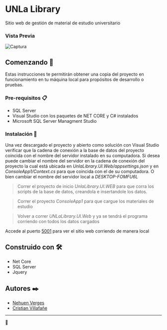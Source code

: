 #  UNLa Library

Sitio web de gestión de material de estudio universitario

### Vista Previa

![Captura](https://i.ibb.co/DWYvWSM/Captura-de-pantalla-28.png)

## Comenzando 🚀

Estas instrucciones te permitirán obtener una copia del proyecto en funcionamiento en tu máquina local para propósitos de desarrollo o pruebas.

### Pre-requisitos 📋

 - SQL Server
 - Visual Studio con los paquetes de NET CORE y C# instalados
 - Microsoft SQL Server Managment Studio
 
### Instalación 🔧

Una vez descargado el proyecto y abierto como solución con Visual Studio verificar que la cadena de conexión a la base de datos del proyecto coincida con el nombre del servidor instalado en su computadora. Si desea puede cambiar el nombre del servidor en la cadena de conexión del proyecto la cual está ubicada en _UnlaLibrary.UI.Web/appsettings.json_ y en _ConsoleApp1/Context.cs_ para que coincida con el de su computadora. O bien cambiar el nombre del servidor local a _DESKTOP-FOMFU6L_

> Correr el proyecto de inicio _UnlaLibrary.UI.WEB_ para que corra los scripts de la base de datos, creandola e insertandole los datos.
 
> Correr el proyecto _ConsoleApp1_ para que cargue los materiales de estudio

> Volver a correr _UNLaLibrary.UI.Web_ y ya se tendrá el programa corriendo con todos los datos cargados

Accede al puerto [5001](http://localhost:5001) para ver el sitio web corriendo de manera local

## Construido con 🛠️

- Net Core
- SQL Server
- Jquery

## Autores ✒️

- [Nehuen Verges](https://github.com/NehuenV)
- [Cristian Villafañe](https://github.com/gazapus)

--- 
💯
